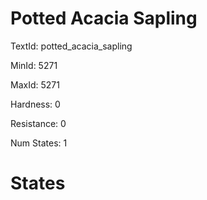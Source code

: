 # Potted Acacia Sapling

TextId: potted_acacia_sapling

MinId: 5271

MaxId: 5271

Hardness: 0

Resistance: 0


Num States: 1

# States
```

```